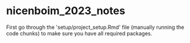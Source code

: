 # nicenboim_2023_notes

First go through the 'setup/project_setup.Rmd' file (manually running the code chunks) to make sure you have all required packages.